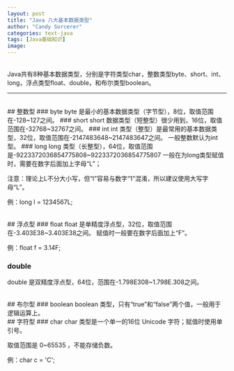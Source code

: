 ```yaml
---
layout: post
title: "Java 八大基本数据类型"
author: "Candy Sorcerer"
categories: text-java
tags: [Java基础知识]
image:
---
```


<br>
Java共有8种基本数据类型，分别是字符类型char，整数类型byte、short、int、long，浮点类型float、double，和布尔类型boolean。

***

<br>
## 整数型
### byte
byte 是最小的基本数据类型（字节型），8位，取值范围在-128~127之间。
### short
short 数据类型（短整型）很少用到，16位，取值范围在-32768~32767之间。
### int
int 类型（整型）是最常用的基本数据类型，32位，取值范围在-2147483648~2147483647之间。
一般整数默认为int型。
### long
long 类型（长整型），64位，取值范围是-9223372036854775808~9223372036854775807
一般在为long类型赋值时，需要在数字后面加上字母“L”；

注意：理论上L不分大小写，但“l”容易与数字“1”混淆，所以建议使用大写字母“L”。

例：long l = 1234567L;

<br>
## 浮点型
### float
float 是单精度浮点型，32位，取值范围在-3.403E38~3.403E38之间。
赋值时一般要在数字后面加上“F”。

例：float f = 3.14F;
### double
double 是双精度浮点型，64位，范围在-1.798E308~1.798E.308之间。

<br>
## 布尔型
### boolean
boolean 类型，只有“true”和“false”两个值，一般用于逻辑运算上。

<br>
## 字符型
### char
char 类型是一个单一的16位 Unicode 字符；赋值时使用单引号。

取值范围是 0~65535 ，不能存储负数。

例：char c = 'C';

<br><br><br><br>

